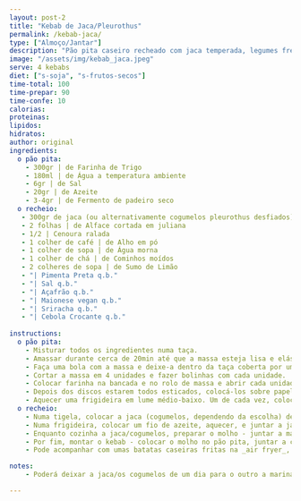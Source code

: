 ```yaml
---
layout: post-2
title: "Kebab de Jaca/Pleurothus"
permalink: /kebab-jaca/
type: ["Almoço/Jantar"]
description: "Pão pita caseiro recheado com jaca temperada, legumes frescos e maionese picante"
image: "/assets/img/kebab_jaca.jpeg"
serve: 4 kebabs
diet: ["s-soja", "s-frutos-secos"]
time-total: 100
time-prepar: 90
time-confe: 10
calorias:
proteinas:
lipidos:
hidratos:
author: original
ingredients: 
  o pão pita:
    - 300gr | de Farinha de Trigo
    - 180ml | de Água a temperatura ambiente
    - 6gr | de Sal
    - 20gr | de Azeite
    - 3-4gr | de Fermento de padeiro seco
  o recheio:
   - 300gr de jaca (ou alternativamente cogumelos pleurothus desfiados)
   - 2 folhas | de Alface cortada em juliana
   - 1/2 | Cenoura ralada
   - 1 colher de café | de Alho em pó
   - 1 colher de sopa | de Água morna
   - 1 colher de chá | de Cominhos moídos
   - 2 colheres de sopa | de Sumo de Limão
   - "| Pimenta Preta q.b."
   - "| Sal q.b."
   - "| Açafrão q.b."
   - "| Maionese vegan q.b."
   - "| Sriracha q.b."
   - "| Cebola Crocante q.b."
    
instructions:
  o pão pita:
    - Misturar todos os ingredientes numa taça.
    - Amassar durante cerca de 20min até que a massa esteja lisa e elástica.
    - Faça uma bola com a massa e deixe-a dentro da taça coberta por um pano. Deixar levedar por cerca de 1H, até que duplique de tamanho.
    - Cortar a massa em 4 unidades e fazer bolinhas com cada unidade.
    - Colocar farinha na bancada e no rolo de massa e abrir cada unidade em discos redondos e finos.
    - Depois dos discos estarem todos esticados, colocá-los sobre papel vegetal, cobrir com um pano e deixar repousar por 30min.
    - Aquecer uma frigideira em lume médio-baixo. Um de cada vez, colocar um disco na frigideira durante, aproximadamente, 30seg (ou até surgirem bolhinhas) e virar. Deixar 30seg do outro lado. Repetir o processo para cada um dos discos. Reservar
  o recheio:
    - Numa tigela, colocar a jaca (cogumelos, dependendo da escolha) desfiada(o) juntamente com todos os temperos e misturar muito bem
    - Numa frigideira, colocar um fio de azeite, aquecer, e juntar a jaca/cogumelos temparados durante 5 minutos, mexendo de vez em quando.
    - Enquanto cozinha a jaca/cogumelos, preparar o molho - juntar a maionese com um fio de sriracha (conforme o seu gosto).
    - Por fim, montar o kebab - colocar o molho no pão pita, juntar a cenoura, a alface, a jaca/cogumelos, e finalizar com cebola crocante. Fechar o pão e está pronto a servir.
    - Pode acompanhar com umas batatas caseiras fritas na _air fryer_, por exemplo.

notes:
    - Poderá deixar a jaca/os cogumelos de um dia para o outro a marinar nos temperos, para potenciar ainda mais o sabor.

---
```

